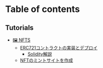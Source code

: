 # Table of contents

## Tutorials

* [🖼 NFTS](README.md)
  * [ERC721コントラクトの実装とデプロイ](tutorials/readme/erc721-deploy/README.md)
    * [Solidity解説](tutorials/readme/erc721-deploy/solidity.md)
  * [NFTのミントサイトを作成](tutorials/readme/nft-mint-page.md)
